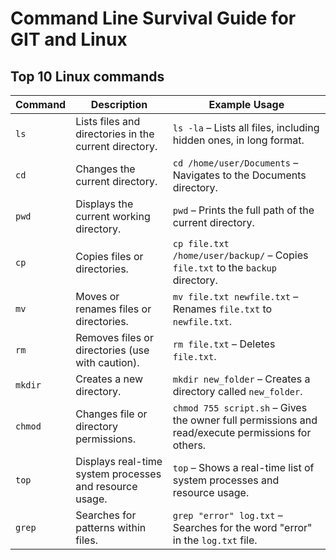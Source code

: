 # Command Line Survival Guide for GIT and Linux

## Top 10 Linux commands

| Command   | Description                                                                                       | Example Usage                                         |
|-----------|---------------------------------------------------------------------------------------------------|-------------------------------------------------------|
| `ls`      | Lists files and directories in the current directory.                                              | `ls -la` – Lists all files, including hidden ones, in long format. |
| `cd`      | Changes the current directory.                                                                    | `cd /home/user/Documents` – Navigates to the Documents directory. |
| `pwd`     | Displays the current working directory.                                                           | `pwd` – Prints the full path of the current directory. |
| `cp`      | Copies files or directories.                                                                      | `cp file.txt /home/user/backup/` – Copies `file.txt` to the `backup` directory. |
| `mv`      | Moves or renames files or directories.                                                            | `mv file.txt newfile.txt` – Renames `file.txt` to `newfile.txt`. |
| `rm`      | Removes files or directories (use with caution).                                                  | `rm file.txt` – Deletes `file.txt`. |
| `mkdir`   | Creates a new directory.                                                                          | `mkdir new_folder` – Creates a directory called `new_folder`. |
| `chmod`   | Changes file or directory permissions.                                                            | `chmod 755 script.sh` – Gives the owner full permissions and read/execute permissions for others. |
| `top`     | Displays real-time system processes and resource usage.                                            | `top` – Shows a real-time list of system processes and resource usage. |
| `grep`    | Searches for patterns within files.                                                               | `grep "error" log.txt` – Searches for the word "error" in the `log.txt` file. |

 
